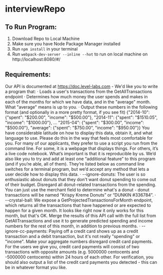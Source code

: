 # interviewRepo

## To Run Program:
1. Download Repo to Local Machine
2. Make sure you have Node Package Manager installed
3. Run ```npm install``` in your terminal
4. Run ```webpack-dev-server --inline --hot``` to run on local machine on http://localhost:8080/#/

## Requirements:
Our API is documented at https://doc.level-labs.com -  We'd like you to write a program that:
    ·         Loads a user's transactions from the GetAllTransactions endpoint
    ·         Determines how much money the user spends and makes in each of the months for which we have data, and in the "average" month. What "average" means is up to you.
    ·         Output these numbers in the following format (and optionally in a more pretty format, if you see fit)
    {"2014-10": {"spent": "$200.00", "income": "$500.00"},
    "2014-11": {"spent": "$1510.05", "income": "$1000.00"},
    ...
    "2015-04": {"spent": "$300.00", "income": "$500.00"},
    "average": {"spent": "$750.00", "income": "$950.00"}}
    You have considerable latitude on how to display this data, obtain it, and what language to use. Please do this in the way that feels most comfortable for you. For many of our applicants, they prefer to use a script you run from the command line. For some, it is a webpage that displays things. For others, it’s a live code notebook. What’s important is that it is reproducible by us.
    We’d also like you to try and add at least one “additional feature” to this program (and if you’re able, all of them). They’re listed below as command line switches for a terminal program, but we’d accept any method that lets a user decide how to display this data.
    ·         --ignore-donuts: The user is so enthusiastic about donuts that they don't want donut spending to come out of their budget. Disregard all donut-related transactions from the spending. You can just use the merchant field to determine what's a donut - donut transactions will be named “Krispy Kreme Donuts” or “DUNKIN #336784”.
    ·         --crystal-ball: We expose a GetProjectedTransactionsForMonth endpoint, which returns all the transactions that have happened or are expected to happen for a given month. It looks like right now it only works for this month, but that's OK. Merge the results of this API call with the full list from GetAllTransactions and use it to generate predicted spending and income numbers for the rest of this month, in addition to previous months.
    ·         --ignore-cc-payments: Paying off a credit card shows up as a credit transaction and a debit transaction, but it's not really "spending" or "income". Make your aggregate numbers disregard credit card payments. For the users we give you, credit card payments will consist of two transactions with opposite amounts (e.g. 5000000 centocents and -5000000 centocents) within 24 hours of each other. For verification, you should also output a list of the credit card payments you detected - this can be in whatever format you like.
